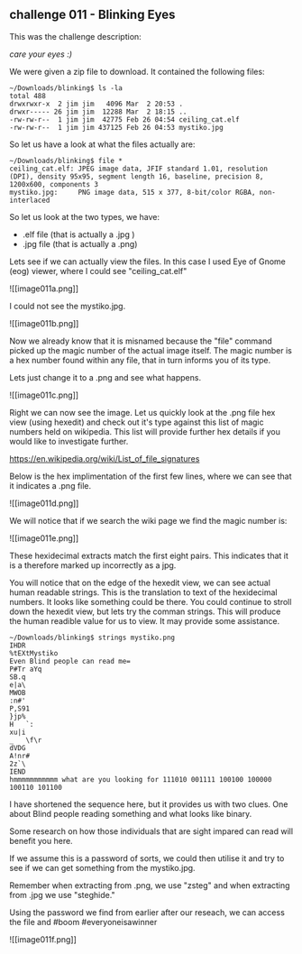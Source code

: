 ## challenge 011 - Blinking Eyes

This was the challenge description:

*care your eyes :)*

We were given a zip file to download. It contained the following files:
```script
~/Downloads/blinking$ ls -la
total 488
drwxrwxr-x  2 jim jim   4096 Mar  2 20:53 .
drwxr----- 26 jim jim  12288 Mar  2 18:15 ..
-rw-rw-r--  1 jim jim  42775 Feb 26 04:54 ceiling_cat.elf
-rw-rw-r--  1 jim jim 437125 Feb 26 04:53 mystiko.jpg
```
So let us have a look at what the files actually are:

```script
~/Downloads/blinking$ file *
ceiling_cat.elf: JPEG image data, JFIF standard 1.01, resolution (DPI), density 95x95, segment length 16, baseline, precision 8, 1200x600, components 3
mystiko.jpg:     PNG image data, 515 x 377, 8-bit/color RGBA, non-interlaced
```

So let us look at the two types, we have:
- .elf file (that is actually a .jpg )
- .jpg file (that is actually a .png)

Lets see if we can actually view the files. In this case I used Eye of Gnome (eog) viewer, where I could see "ceiling_cat.elf"

![[image011a.png]]

I could not see the mystiko.jpg. 

![[image011b.png]]

Now we already know that it is misnamed because the "file" command picked up the magic number of the actual image itself. The magic number is a hex number found within any file, that in turn informs you of its type.

Lets just change it to a .png and see what happens.

![[image011c.png]]

Right we can now see the image. Let us quickly look at the .png file hex view (using hexedit) and check out it's type  against this list of magic numbers held on wikipedia. This list will provide further hex details if you would like to investigate further.

https://en.wikipedia.org/wiki/List_of_file_signatures

Below is the hex implimentation of the first few lines, where we can see that it indicates a .png file.

![[image011d.png]]

We will notice that if we search the wiki page we find the magic number is:

![[image011e.png]]

These hexidecimal extracts match the first eight pairs. This indicates that it is a therefore marked up incorrectly as a jpg.

You will notice that on the edge of the hexedit view, we can see actual human readable strings. This is the translation to text of the hexidecimal numbers. It looks like something could be there. You could continue to stroll down the hexedit view, but lets try the comman strings. This will produce the human readible value for us to view. It may provide some assistance.

```script
~/Downloads/blinking$ strings mystiko.png 
IHDR
%tEXtMystiko
Even Blind people can read me=
P#Tr aYq
SB.q
e|a\
MWOB
:n#'
P,S91
}jp%
H	`:
xu|i
_	\f\r
dVDG
A!nr#
2z`\
IEND
hmmmmmmmmmmm what are you looking for 111010 001111 100100 100000 100110 101100 
```

I have shortened the sequence here, but it provides us with two clues. One about Blind people reading something and what looks like binary.

Some research on how those individuals that are sight impared can read will benefit you here.

If we assume this is a password of sorts, we could then utilise it and try to see if we can get something from the mystiko.jpg.

Remember when extracting from .png, we use "zsteg" and when extracting from .jpg we use "steghide."

Using the password we find from earlier after our reseach, we can access the file and #boom #everyoneisawinner

![[image011f.png]]



